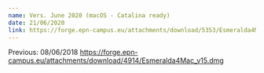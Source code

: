 ```yaml
---
name: Vers. June 2020 (macOS - Catalina ready)
date: 21/06/2020
link: https://forge.epn-campus.eu/attachments/download/5353/Esmeralda4Mac_v183.dmg
---
```

Previous: 08/06/2018 <https://forge.epn-campus.eu/attachments/download/4914/Esmeralda4Mac_v15.dmg>
